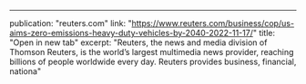 ---
publication: "reuters.com"
link: "https://www.reuters.com/business/cop/us-aims-zero-emissions-heavy-duty-vehicles-by-2040-2022-11-17/"
title: "Open in new tab"
excerpt: "Reuters, the news and media division of Thomson Reuters, is the world’s largest multimedia news provider, reaching billions of people worldwide every day. Reuters provides business, financial, nationa"
